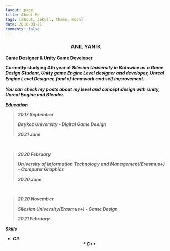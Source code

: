 ```yaml
---
layout: page
title: About Me
tags: [about, Jekyll, theme, moon]
date: 2016-03-21
comments: false
---
```

    




### <center> ANIL YANIK

<b>Game Designer & Unity Game Developer
<br>

Currently studying 4th year at <i> Silesian University in Katowice as a Game Design Student, Unity game Engine Level designer and developer, Unreal Engine Level Designer, fond of teamwork and self improvement. 
<br>
<br>
<i> You can check my posts about my level and concept design with Unity, Unreal Engine and Blender.
<br>

<b>Education
<br>

>2017 September
>
> *Beykoz University* - Digital Game Design
>
>2021 June
<br>

>2020 February
>
>*University of Information Technology and Management(Erasmus+)* - Computer Graphics
>
>2020 June
<br>

>2020 November
>
>*Silesian University(Erasmus+)* - Game Design
>
>2021 February

<b>Skills

* C# <center> * C++                                             





      

